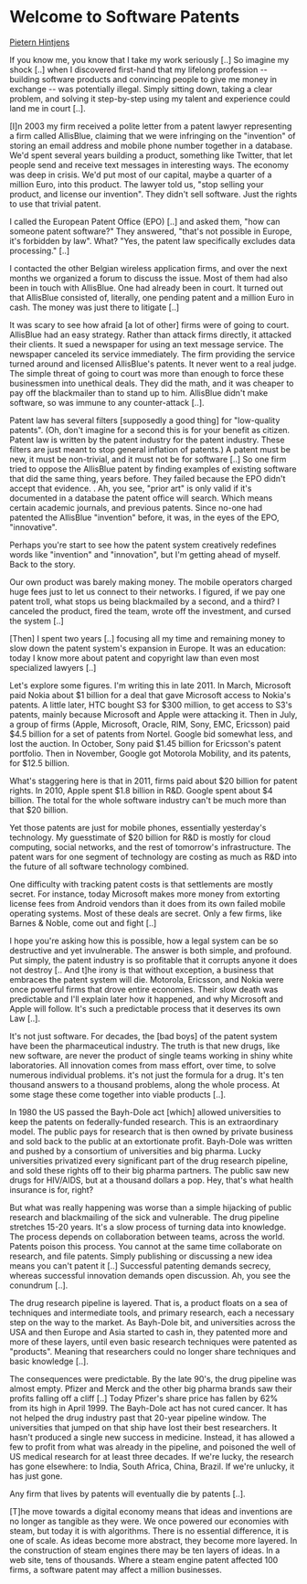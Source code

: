# Welcome to Software Patents

[Pietern Hintjens](https://github.com/hintjens/swsi)

If you know me, you know that I take my work seriously [..] So imagine
my shock [..] when I discovered first-hand that my lifelong profession
-- building software products and convincing people to give me money
in exchange -- was potentially illegal. Simply sitting down, taking a
clear problem, and solving it step-by-step using my talent and
experience could land me in court [..].

[I]n 2003 my firm received a polite letter from a patent lawyer
representing a firm called AllisBlue, claiming that we were infringing
on the "invention" of storing an email address and mobile phone number
together in a database. We'd spent several years building a product,
something like Twitter, that let people send and receive text messages
in interesting ways. The economy was deep in crisis. We'd put most of
our capital, maybe a quarter of a million Euro, into this product. The
lawyer told us, "stop selling your product, and license our
invention". They didn't sell software. Just the rights to use that
trivial patent.

I called the European Patent Office (EPO) [..] and asked them, "how
can someone patent software?" They answered, "that's not possible in
Europe, it's forbidden by law". What? "Yes, the patent law
specifically excludes data processing." [..]

I contacted the other Belgian wireless application firms, and over the
next months we organized a forum to discuss the issue. Most of them
had also been in touch with AllisBlue. One had already been in
court. It turned out that AllisBlue consisted of, literally, one
pending patent and a million Euro in cash. The money was just there to
litigate [..]

It was scary to see how afraid [a lot of  other] firms were of going to court. AllisBlue had an easy strategy. Rather than attack firms directly, it attacked their clients. It sued a newspaper for using an text message service. The newspaper canceled its service immediately. The firm providing the service turned around and licensed AllisBlue's patents. It never went to a real judge. The simple threat of going to court was more than enough to force these businessmen into unethical deals. They did the math, and it was cheaper to pay off the blackmailer than to stand up to him. AllisBlue didn't make software, so was immune to any counter-attack [..].

Patent law has several filters [supposedly a good thing] for
"low-quality patents". (Oh, don't imagine for a second this is for
your benefit as citizen. Patent law is written by the patent industry
for the patent industry. These filters are just meant to stop general
inflation of patents.) A patent must be new, it must be non-trivial,
and it must not be for software [..] So one firm tried to oppose the
AllisBlue patent by finding examples of existing software that did the
same thing, years before. They failed because the EPO didn't accept
that evidence. . Ah, you see, "prior art" is only valid if it's
documented in a database the patent office will search. Which means
certain academic journals, and previous patents. Since no-one had
patented the AllisBlue "invention" before, it was, in the eyes of the
EPO, "innovative".

Perhaps you're start to see how the patent system creatively redefines
words like "invention" and "innovation", but I'm getting ahead of
myself. Back to the story.

Our own product was barely making money. The mobile operators charged
huge fees just to let us connect to their networks. I figured, if we
pay one patent troll, what stops us being blackmailed by a second, and
a third? I canceled the product, fired the team, wrote off the
investment, and cursed the system [..]

[Then] I spent two years [..] focusing all my time and remaining money
to slow down the patent system's expansion in Europe. It was an
education: today I know more about patent and copyright law than even
most specialized lawyers [..]

Let's explore some figures. I'm writing this in late 2011. In March,
Microsoft paid Nokia about $1 billion for a deal that gave Microsoft
access to Nokia's patents. A little later, HTC bought S3 for $300
million, to get access to S3's patents, mainly because Microsoft and
Apple were attacking it. Then in July, a group of firms (Apple,
Microsoft, Oracle, RIM, Sony, EMC, Ericsson) paid $4.5 billion for a
set of patents from Nortel. Google bid somewhat less, and lost the
auction. In October, Sony paid $1.45 billion for Ericsson's patent
portfolio. Then in November, Google got Motorola Mobility, and its
patents, for $12.5 billion.

What's staggering here is that in 2011, firms paid about $20 billion
for patent rights. In 2010, Apple spent $1.8 billion in R&D. Google
spent about $4 billion. The total for the whole software industry
can't be much more than that $20 billion.

Yet those patents are just for mobile phones, essentially yesterday's
technology. My guesstimate of $20 billion for R&D is mostly for cloud
computing, social networks, and the rest of tomorrow's
infrastructure. The patent wars for one segment of technology are
costing as much as R&D into the future of all software technology
combined.

One difficulty with tracking patent costs is that settlements are
mostly secret. For instance, today Microsoft makes more money from
extorting license fees from Android vendors than it does from its own
failed mobile operating systems. Most of these deals are secret. Only
a few firms, like Barnes & Noble, come out and fight [..]

I hope you're asking how this is possible, how a legal system can be
so destructive and yet invulnerable. The answer is both simple, and
profound. Put simply, the patent industry is so profitable that it
corrupts anyone it does not destroy [.. And t]he irony is that without
exception, a business that embraces the patent system will
die. Motorola, Ericsson, and Nokia were once powerful firms that drove
entire economies. Their slow death was predictable and I'll explain
later how it happened, and why Microsoft and Apple will follow. It's
such a predictable process that it deserves its own Law [..].

It's not just software. For decades, the [bad boys] of the patent
system have been the pharmaceutical industry. The truth is that new
drugs, like new software, are never the product of single teams
working in shiny white laboratories. All innovation comes from mass
effort, over time, to solve numerous individual problems. it's not
just the formula for a drug. It's ten thousand answers to a thousand
problems, along the whole process. At some stage these come together
into viable products [..].

In 1980 the US passed the Bayh-Dole act [which] allowed universities
to keep the patents on federally-funded research. This is an
extraordinary model. The public pays for research that is then owned
by private business and sold back to the public at an extortionate
profit. Bayh-Dole was written and pushed by a consortium of
universities and big pharma. Lucky universities privatized every
significant part of the drug research pipeline, and sold these rights
off to their big pharma partners. The public saw new drugs for
HIV/AIDS, but at a thousand dollars a pop. Hey, that's what health
insurance is for, right?

But what was really happening was worse than a simple hijacking of
public research and blackmailing of the sick and vulnerable. The drug
pipeline stretches 15-20 years. It's a slow process of turning data
into knowledge. The process depends on collaboration between teams,
across the world. Patents poison this process. You cannot at the same
time collaborate on research, and file patents. Simply publishing or
discussing a new idea means you can't patent it [..] Successful
patenting demands secrecy, whereas successful innovation demands open
discussion. Ah, you see the conundrum [..].

The drug research pipeline is layered. That is, a product floats on a
sea of techniques and intermediate tools, and primary research, each a
necessary step on the way to the market. As Bayh-Dole bit, and
universities across the USA and then Europe and Asia started to cash
in, they patented more and more of these layers, until even basic
research techniques were patented as "products". Meaning that
researchers could no longer share techniques and basic knowledge [..].

The consequences were predictable. By the late 90's, the drug pipeline
was almost empty. Pfizer and Merck and the other big pharma brands saw
their profits falling off a cliff [..] Today Pfizer's share price has
fallen by 62% from its high in April 1999. The Bayh-Dole act has not
cured cancer. It has not helped the drug industry past that 20-year
pipeline window. The universities that jumped on that ship have lost
their best researchers. It hasn't produced a single new success in
medicine. Instead, it has allowed a few to profit from what was
already in the pipeline, and poisoned the well of US medical research
for at least three decades. If we're lucky, the research has gone
elsewhere: to India, South Africa, China, Brazil. If we're unlucky, it
has just gone.

Any firm that lives by patents will eventually die by patents [..]. 

[T]he move towards a digital economy means that ideas and inventions
are no longer as tangible as they were. We once powered our economies
with steam, but today it is with algorithms. There is no essential
difference, it is one of scale. As ideas become more abstract, they
become more layered. In the construction of steam engines there may be
ten layers of ideas. In a web site, tens of thousands. Where a steam
engine patent affected 100 firms, a software patent may affect a
million businesses.










